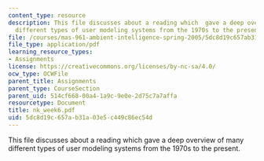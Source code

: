 ```yaml
---
content_type: resource
description: This file discusses about a reading which  gave a deep overview of many
  different types of user modeling systems from the 1970s to the present.
file: /courses/mas-961-ambient-intelligence-spring-2005/5dc8d19c657ab31a03e5c449c86ec54d_nk_week6.pdf
file_type: application/pdf
learning_resource_types:
- Assignments
license: https://creativecommons.org/licenses/by-nc-sa/4.0/
ocw_type: OCWFile
parent_title: Assignments
parent_type: CourseSection
parent_uid: 514cf668-00a4-1a9c-9e0e-2d75c7a7affa
resourcetype: Document
title: nk_week6.pdf
uid: 5dc8d19c-657a-b31a-03e5-c449c86ec54d
---
```

This file discusses about a reading which  gave a deep overview of many different types of user modeling systems from the 1970s to the present.
